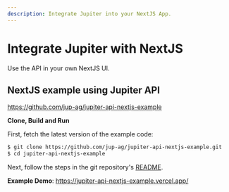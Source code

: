 ```yaml
---
description: Integrate Jupiter into your NextJS App.
---
```

# Integrate Jupiter with NextJS

Use the API in your own NextJS UI.

## NextJS example using Jupiter API

https://github.com/jup-ag/jupiter-api-nextjs-example

**Clone, Build and Run**

First, fetch the latest version of the example code:

```bash
$ git clone https://github.com/jup-ag/jupiter-api-nextjs-example.git
$ cd jupiter-api-nextjs-example
```

Next, follow the steps in the git repository's [README](https://github.com/jup-ag/jupiter-api-nextjs-example/blob/main/README.md).

**Example Demo**: https://jupiter-api-nextjs-example.vercel.app/